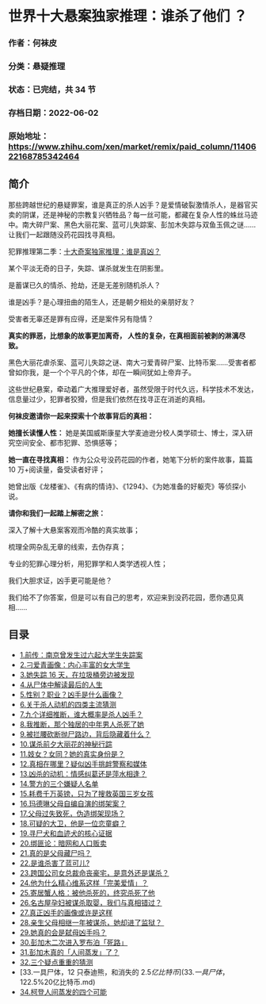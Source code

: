 # 世界十大悬案独家推理：谁杀了他们 ？

### 作者：何袜皮

### 分类：悬疑推理

### 状态：已完结，共 34 节

### 存档日期：2022-06-02

### 原始地址：https://www.zhihu.com/xen/market/remix/paid_column/1140622168785342464


## 简介
那些跨越世纪的悬疑罪案，谁是真正的杀人凶手？是爱情破裂激情杀人，是器官买卖的阴谋，还是神秘的宗教复兴牺牲品？每一丝可能，都藏在复杂人性的蛛丝马迹中。南大碎尸案、黑色大丽花案、蓝可儿失踪案、彭加木失踪与双鱼玉佩之谜……让我们一起跟随没药花园找寻真相。


犯罪推理第二季：[十大奇案独家推理：谁是真凶？](https://www.zhihu.com/xen/market/remix/paid_column/1197870393825013760)


某个平淡无奇的日子，失踪、谋杀就发生在阴影里。


是蓄谋已久的情杀、抢劫，还是无差别随机杀人？


谁是凶手？是心理扭曲的陌生人，还是朝夕相处的亲朋好友？


受害者无辜还是罪有应得，还是案件另有隐情？


**真实的罪恶，比想象的故事更加离奇， 人性的复杂，在真相面前被剥的淋漓尽致。**


黑色大丽花虐杀案、蓝可儿失踪之谜、南大刁爱青碎尸案、比特币案……受害者都曾如你我，是一个个平凡的个体，却在一瞬间犹如上帝弃子。


这些世纪悬案，牵动着广大推理爱好者，虽然受限于时代久远，科学技术不发达，信息量过少，犯罪者狡猾，但是我们依然在找寻正在消逝的真相。


**何袜皮邀请你一起来探索十个故事背后的真相：**


**她擅长读懂人性：** 她是美国威斯康星大学麦迪逊分校人类学硕士、博士，深入研究空间安全、都市犯罪、恐惧感等；


**她一直在寻找真相：** 作为公众号没药花园的作者，她笔下分析的案件故事，篇篇 10 万+阅读量，备受读者好评；


她曾出版《龙楼雀》、《有病的情诗》、《1294》、《为她准备的好躯壳》等侦探小说。


**请你和我们一起踏上解密之旅：**


深入了解十大悬案客观而冷酷的真实故事；


梳理全网杂乱无章的线索，去伪存真；


专业的犯罪心理分析，用犯罪学和人类学透视人性；


我们大胆求证，凶手更可能是他？


我们给不了你答案，但是可以有自己的思考，欢迎来到没药花园，愿你遇见真相……




## 目录
- [1.前传：南京曾发生过六起大学生失踪案](1.前传：南京曾发生过六起大学生失踪案.md)<!-- 2020-03-09 07:50 -->
- [2.刁爱青画像：内心丰富的女大学生](2.刁爱青画像：内心丰富的女大学生.md)<!-- 2020-03-09 07:47 -->
- [3.她失踪 16 天，在垃圾桶旁边被发现](3.她失踪%2016%20天，在垃圾桶旁边被发现.md)<!-- 2020-03-09 07:49 -->
- [4.从尸体中解读最后的人生](4.从尸体中解读最后的人生.md)<!-- 2020-03-09 06:32 -->
- [5.性别？职业？凶手是什么画像？](5.性别？职业？凶手是什么画像？.md)<!-- 2020-03-09 06:32 -->
- [6.关于杀人动机的四类主流猜测](6.关于杀人动机的四类主流猜测.md)<!-- 2020-03-09 06:36 -->
- [7.九个详细推断，谁大概率是杀人凶手？](7.九个详细推断，谁大概率是杀人凶手？.md)<!-- 2020-03-09 06:58 -->
- [8.我推断，那个独居的中年男人杀死了她](8.我推断，那个独居的中年男人杀死了她.md)<!-- 2020-03-12 07:57 -->
- [9.被拦腰砍断抛尸路边，背后隐藏着什么？](9.被拦腰砍断抛尸路边，背后隐藏着什么？.md)<!-- 2019-09-10 13:06 -->
- [10.谋杀前夕大丽花的神秘行踪](10.谋杀前夕大丽花的神秘行踪.md)<!-- 2019-09-10 13:07 -->
- [11.妓女？女同？她的真实身份是？](11.妓女？女同？她的真实身份是？.md)<!-- 2019-09-10 13:08 -->
- [12.真相在哪里？疑似凶手挑衅警察和媒体](12.真相在哪里？疑似凶手挑衅警察和媒体.md)<!-- 2019-09-10 13:08 -->
- [13.凶杀的动机：情感纠葛还是萍水相逢？](13.凶杀的动机：情感纠葛还是萍水相逢？.md)<!-- 2019-09-10 13:08 -->
- [14.警方的三个嫌疑人名单](14.警方的三个嫌疑人名单.md)<!-- 2019-09-10 13:08 -->
- [15.耗费千万英镑，只为了搜救英国三岁女孩](15.耗费千万英镑，只为了搜救英国三岁女孩.md)<!-- 2019-09-11 05:02 -->
- [16.玛德琳父母自编自演的绑架案？](16.玛德琳父母自编自演的绑架案？.md)<!-- 2019-09-11 05:02 -->
- [17.父母过失致死，伪造绑架现场？](17.父母过失致死，伪造绑架现场？.md)<!-- 2019-09-11 05:02 -->
- [18.可疑的大卫，他是一位恋童癖？](18.可疑的大卫，他是一位恋童癖？.md)<!-- 2019-09-11 05:02 -->
- [19.寻尸犬和血迹犬的核心证据](19.寻尸犬和血迹犬的核心证据.md)<!-- 2019-09-11 05:03 -->
- [20.绑匪论：暗网和人口贩卖](20.绑匪论：暗网和人口贩卖.md)<!-- 2019-09-11 05:07 -->
- [21.真的是父母藏尸吗？](21.真的是父母藏尸吗？.md)<!-- 2019-09-11 05:07 -->
- [22.是谁杀害了蓝可儿?](22.是谁杀害了蓝可儿?.md)<!-- 2019-09-30 04:40 -->
- [23.跨国公司女总裁命丧豪宅，是意外还是谋杀？](23.跨国公司女总裁命丧豪宅，是意外还是谋杀？.md)<!-- 2019-10-14 13:58 -->
- [24.他为什么精心维系这样「完美爱情」？](24.他为什么精心维系这样「完美爱情」？.md)<!-- 2019-10-14 13:58 -->
- [25.寄居蟹人格：被他杀死的，终究杀死了他](25.寄居蟹人格：被他杀死的，终究杀死了他.md)<!-- 2019-10-18 08:16 -->
- [26.名古屋孕妇被谋杀取婴，我们与真相错过？](26.名古屋孕妇被谋杀取婴，我们与真相错过？.md)<!-- 2019-10-08 14:39 -->
- [27.真正凶手的画像或许是这样](27.真正凶手的画像或许是这样.md)<!-- 2021-03-30 03:26 -->
- [28.亲生父母相继一年被谋杀，她却进了监狱？ ](28.亲生父母相继一年被谋杀，她却进了监狱？ .md)<!-- 2019-10-29 07:35 -->
- [29.她真的会是弑母凶手吗？](29.她真的会是弑母凶手吗？.md)<!-- 2019-10-18 09:09 -->
- [30.彭加木二次进入罗布泊「死路」](30.彭加木二次进入罗布泊「死路」.md)<!-- 2021-03-30 03:23 -->
- [31.彭加木真的「人间蒸发」了？](31.彭加木真的「人间蒸发」了？.md)<!-- 2019-10-29 08:18 -->
- [32.三个疑点重重的猜测](32.三个疑点重重的猜测.md)<!-- 2019-10-29 08:20 -->
- [33.一具尸体，12 只泰迪熊，和消失的 $2.5 亿比特币](33.一具尸体，12%20只泰迪熊，和消失的%20$2.5%20亿比特币.md)<!-- 2019-10-29 07:50 -->
- [34.柯登人间蒸发的四个可能](34.柯登人间蒸发的四个可能.md)<!-- 2019-10-29 07:51 -->